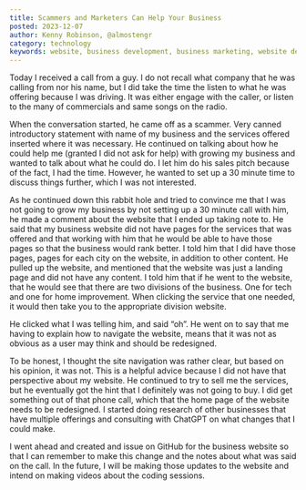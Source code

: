 ```yaml
---
title: Scammers and Marketers Can Help Your Business
posted: 2023-12-07
author: Kenny Robinson, @almostengr
category: technology
keywords: website, business development, business marketing, website development
---
```


Today I received a call from a guy. I do not recall what company that he was calling from 
nor his name, but 
I did take the time the listen to what he was offering because I was driving. It was either 
engage with the caller, or listen to the many of commercials and same songs on the radio. 

When the conversation started, he came off as a scammer. Very canned introductory statement 
with name of my business and the services offered inserted where it was necessary. 
He continued on talking 
about how he could help me (granted I did not ask for help) with growing my business and 
wanted to talk about what he could do. I let him do his sales pitch because of the fact, 
I had the time. However, he wanted to set up a 30 minute time to discuss things further, which 
I was not interested. 

As he continued down this rabbit hole and tried to convince me that I was not going to grow my 
business by not setting up a 30 minute call with him, he made a comment about the website that 
I ended up taking note to. He said that my business website did not have pages for the services 
that was offered and that working with him that he would be able to have those pages so that 
the business would rank better. I told him that I did have those pages, pages for each city 
on the website, in addition to other content. He pulled up the website, and mentioned that the website was just a landing page and did not have any content.  I told him that if he went to the 
website, that he would see that there are two divisions of the business. One for tech and one 
for home improvement. When clicking the service that one needed, it would then take you to 
the appropriate division website. 

He clicked what I was telling him, and said “oh”.  He went on to say that me having to explain 
how to navigate the website, means that it was not as obvious as a user may think and 
should be redesigned. 

To be honest, I thought the site navigation was rather clear, but based on his opinion, it was not. 
This is a helpful advice because I did not have that perspective about my website. He continued 
to try to sell me the services, but he eventually got the hint that I definitely was not going to 
buy. I did get something out of that phone call, which that the home page of the website 
needs to be redesigned.  I started doing research of other businesses that have multiple offerings 
and consulting with ChatGPT on what changes that I could make. 

I went ahead and created and issue on GitHub for the business website so that I can remember to 
make this change and the notes about what was said on the call. In the future, I will be making 
those updates to the website and intend on making videos about the coding sessions. 
